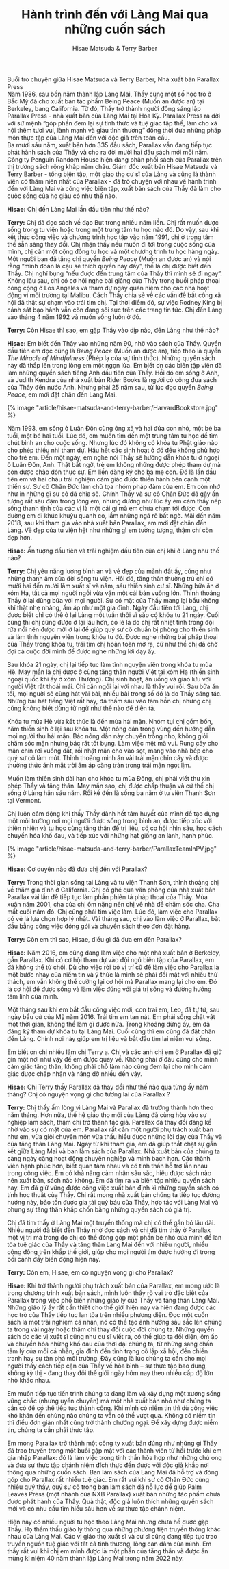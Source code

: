 ﻿---
title: Hành trình đến với Làng Mai qua những cuốn sách
author: Hisae Matsuda & Terry Barber
---

<p class="editors-preface">Buổi trò chuyện giữa Hisae Matsuda và Terry Barber, Nhà xuất bản Parallax Press<br/>
Năm 1986, sau bốn năm thành lập Làng Mai, Thầy cùng một số học trò ở Bắc Mỹ đã cho xuất bản tác phẩm Being Peace (Muốn an được an) tại Berkeley, bang California. Từ đó, Thầy trở thành người đồng sáng lập Parallax Press - nhà xuất bản của Làng Mai tại Hoa Kỳ. Parallax Press ra đời với sứ mệnh “góp phần đem lại sự tỉnh thức và tuệ giác tập thể, làm cho xã hội thêm tươi vui, lành mạnh và giàu tình thương” đồng thời đưa những pháp môn thực tập của Làng Mai đến với độc giả trên toàn cầu.<br/>
Ba mươi sáu năm, xuất bản hơn 335 đầu sách, Parallax vẫn đang tiếp tục phát hành sách của Thầy và cho ra đời mười hai đầu sách mới mỗi năm. Công ty Penguin Random House hiện đang phân phối sách của Parallax trên thị trường sách rộng khắp năm châu. Giám đốc xuất bản Hisae Matsuda và Terry Barber - tổng biên tập, một giáo thọ cư sĩ của Làng và cũng là thành viên có thâm niên nhất của Parallax - đã trò chuyện với nhau về hành trình đến với Làng Mai và công việc biên tập, xuất bản sách của Thầy đã làm cho cuộc sống của họ giàu có như thế nào.</p>

**Hisae:** Chị đến Làng Mai lần đầu tiên như thế nào? 

**Terry:** Chị đã đọc sách về đạo Bụt trong nhiều năm liền. Chị rất muốn được sống trong tu viện hoặc trong một trung tâm tu học nào đó. Do vậy, sau khi kết thúc công việc và chương trình học tập vào năm 1991, chị ở trong tâm thế sẵn sàng thay đổi. Chị nhận thấy nếu muốn đi tới trong cuộc sống của mình, chị cần một cộng đồng tu học và một chương trình tu học hàng ngày. Một người bạn đã tặng chị quyển *Being Peace* (Muốn an được an) và nói rằng “mình đoán là cậu sẽ thích quyển này đấy”, thế là chị được biết đến Thầy. Chị nghĩ bụng “nếu được đến trung tâm của Thầy thì mình sẽ đi ngay”. Không lâu sau, chị có cơ hội nghe bài giảng của Thầy trong buổi pháp thoại công cộng ở Los Angeles và tham dự ngày quán niệm cho các nhà hoạt động vì môi trường tại Malibu. Cách Thầy chia sẻ về các vấn đề bất công xã hội đã thật sự chạm vào trái tim chị. Tại thời điểm đó, sự việc Rodney King bị cảnh sát bạo hành vẫn còn đang sôi sục trên các trang tin tức. Chị đến Làng vào tháng 4 năm 1992 và muốn sống luôn ở đó. 

**Terry:** Còn Hisae thì sao, em gặp Thầy vào dịp nào, đến Làng như thế nào?

**Hisae:** Em biết đến Thầy vào những năm 90, nhờ vào sách của Thầy. Quyển đầu tiên em đọc cũng là *Being Peace* (Muốn an được an), tiếp theo là quyển *The Miracle of Mindfulness* (Phép lạ của sự tỉnh thức). Những quyển sách này đã thắp lên trong lòng em một ngọn lửa. Em biết ơn các biên tập viên đã làm những quyển sách tiếng Anh đầu tiên của Thầy. Hồi đó em sống ở Anh, và Judith Kendra của nhà xuất bản Rider Books là người có công đưa sách của Thầy đến nước Anh. Nhưng phải 25 năm sau, từ lúc đọc quyển *Being Peace*, em mới đặt chân đến Làng Mai. 

{% image "article/hisae-matsuda-and-terry-barber/HarvardBookstore.jpg" %}

Năm 1993, em sống ở Luân Đôn cùng ông xã và hai đứa con nhỏ, một bé ba tuổi, một bé hai tuổi. Lúc đó, em muốn tìm đến một trung tâm tu học để tìm chút bình an cho cuộc sống. Nhưng lúc đó không có khóa tu Phật giáo nào cho phép thiếu nhi tham dự. Hầu hết các sinh hoạt ở đó đều không phù hợp cho trẻ em. Đến một ngày, em nghe nói Thầy sẽ hướng dẫn khóa tu ở ngoại ô Luân Đôn, Anh. Thật bất ngờ, trẻ em không những được phép tham dự mà còn được chào đón thực sự. Em liền đăng ký cho ba mẹ con. Đó là lần đầu tiên em và hai cháu trải nghiệm cảm giác được thiền hành bên cạnh một thiền sư. Sư cô Chân Đức làm chủ tọa nhóm pháp đàm của em. Em còn nhớ như in những gì sư cô đã chia sẻ. Chính Thầy và sư cô Chân Đức đã gây ấn tượng rất sâu đậm trong lòng em, nhưng dường như lúc ấy em cảm thấy nếp sống thanh tịnh của các vị là một cái gì mà em chưa chạm tới được. Con đường em đi khúc khuỷu quanh co, lắm những ngã rẽ bất ngờ. Mãi đến năm 2018, sau khi tham gia vào nhà xuất bản Parallax, em mới đặt chân đến Làng. Vẻ đẹp của tu viện hệt như những gì em tưởng tượng, thậm chí còn đẹp hơn. 

**Hisae:** Ấn tượng đầu tiên và trải nghiệm đầu tiên của chị khi ở Làng như thế nào? 

**Terry:** Chị yêu năng lượng bình an và vẻ đẹp của mảnh đất ấy, cũng như những thanh âm của đời sống tu viện. Hồi đó, tăng thân thường trú chỉ có mười hai đến mười lăm xuất sĩ và năm, sáu thiền sinh cư sĩ. Những bữa ăn ở xóm Hạ, tất cả mọi người ngồi vừa vặn một cái bàn vuông lớn. Thỉnh thoảng Thầy ở lại dùng bữa với mọi người. Sự có mặt của Thầy mang lại bầu không khí thật nhẹ nhàng, ấm áp như một gia đình. Ngày đầu tiên tới Làng, chị được biết chỉ có thể ở lại Làng một tuần thôi vì sắp có khóa tu 21 ngày. Cuối cùng thì chị cũng được ở lại lâu hơn, có lẽ là do chị rất nhiệt tình trong đội rửa nồi nên được mời ở lại để giúp quý sư cô chuẩn bị phòng cho thiền sinh và làm tình nguyện viên trong khóa tu đó. Được nghe những bài pháp thoại của Thầy trong khóa tu, trái tim chị hoàn toàn mở ra, cứ như thể chị đã chờ đợi cả cuộc đời mình để được nghe những lời dạy ấy. 

Sau khóa 21 ngày, chị lại tiếp tục làm tình nguyện viên trong khóa tu mùa Hè. May mắn là chị được ở cùng tăng thân người Việt tại xóm Hạ (thiền sinh ngoại quốc khi ấy ở xóm Thượng). Chị sinh hoạt, ăn uống và giao lưu với người Việt rất thoải mái. Chỉ cần ngồi lại với nhau là thấy vui rồi. Sau bữa ăn tối, mọi người sẽ cùng hát vài bài, nhiều bài trong số đó là do Thầy sáng tác. Những bài hát tiếng Việt rất hay, đã thấm sâu vào tâm hồn chị nhưng chị cũng không biết dùng từ ngữ như thế nào để diễn tả. 

Khóa tu mùa Hè vừa kết thúc là đến mùa hái mận. Nhóm tụi chị gồm bốn, năm thiền sinh ở lại sau khóa tu. Một nông dân trong vùng đến hướng dẫn mọi người thu hái mận. Bác nông dân này chuyên trồng nho, không giỏi chăm sóc mận nhưng bác rất tốt bụng. Làm việc mệt mà vui. Rung cây cho mận chín rơi xuống đất, rồi nhặt mận cho vào sọt, mang vào nhà bếp cho quý sư cô làm mứt. Thỉnh thoảng mình ăn vài trái mận chín cây và được thưởng thức ánh mặt trời ấm áp căng tràn trong trái mận ngọt lịm. 

Muốn làm thiền sinh dài hạn cho khóa tu mùa Đông, chị phải viết thư xin phép Thầy và tăng thân. May mắn sao, chị được chấp thuận và cứ thế chị sống ở Làng hẳn sáu năm. Rồi kế đến là sống ba năm ở tu viện Thanh Sơn tại Vermont.

Chị luôn cảm động khi thấy Thầy dành hết tâm huyết của mình để tạo dựng một môi trường nơi mọi người được sống trong bình an, được tiếp xúc với thiên nhiên và tu học cùng tăng thân để trị liệu, có cơ hội nhìn sâu, học cách chuyển hóa khổ đau, và tiếp xúc với những hạt giống an lành, hạnh phúc.

{% image "article/hisae-matsuda-and-terry-barber/ParallaxTeamInPV.jpg" %}

**Hisae:** Cơ duyên nào đã đưa chị đến với Parallax?

**Terry:** Trong thời gian sống tại Làng và tu viện Thanh Sơn, thỉnh thoảng chị về thăm gia đình ở California. Chị có ghé qua văn phòng của nhà xuất bản Parallax vài lần để tiếp tục làm phần phiên tả pháp thoại của Thầy. Mùa xuân năm 2001, cha của chị ốm nặng nên chị về nhà để chăm sóc cha. Cha mất cuối năm đó. Chị cũng phải tìm việc làm. Lúc đó, làm việc cho Parallax có vẻ là lựa chọn hợp lý nhất. Vài tháng sau, chị vào làm việc ở Parallax, bắt đầu bằng công việc đóng gói và chuyển sách theo đơn đặt hàng.

**Terry:** Còn em thì sao, Hisae, điều gì đã đưa em đến Parallax?

**Hisae:** Năm 2016, em cũng đang làm việc cho một nhà xuất bản ở Berkeley, gần Parallax. Khi có cơ hội tham dự vào đội ngũ biên tập của Parallax, em đã không thể từ chối. Dù cho việc rời bỏ vị trí cũ để làm việc cho Parallax là một bước nhảy của niềm tin và ý thức là mình sẽ phải đối mặt với nhiều thử thách, em vẫn không thể cưỡng lại cơ hội mà Parallax mang lại cho em. Đó là cơ hội để được sống và làm việc đúng với giá trị sống và đường hướng tâm linh của mình.

Một tháng sau khi em bắt đầu công việc mới, con trai em, Leo, đã tự tử, sau ngày bầu cử của Mỹ năm 2016. Trái tim em tan nát. Em phải sống chật vật một thời gian, không thể làm gì được nữa. Trong khoảng dừng ấy, em đã đăng ký tham dự khóa tu tại Làng Mai. Cuối cùng thì em cũng đã đặt chân đến Làng. Chính nơi này giúp em trị liệu và bắt đầu tìm lại niềm vui sống. 

Em biết ơn chị nhiều lắm chị Terry ạ. Chị và các anh chị em ở Parallax đã giữ gìn một nơi như vậy để em được quay về. Không phải ở đâu cũng cho mình cảm giác tăng thân, không phải chỗ làm nào cũng đem lại cho mình cảm giác được chấp nhận và nâng đỡ nhiều đến vậy.

**Hisae:** Chị Terry thấy Parallax đã thay đổi như thế nào qua từng ấy năm tháng? Chị có nguyện vọng gì cho tương lai của Parallax ?

**Terry:** Chị thấy ấm lòng vì Làng Mai và Parallax đã trưởng thành hơn theo năm tháng. Hơn nữa, thế hệ giáo thọ mới của Làng đã cùng hòa vào sự nghiệp làm sách, thậm chí trở thành tác giả. Parallax đã thay đổi đáng kể nhờ vào sự có mặt của em. Parallax rất cần một người phụ trách xuất bản như em, vừa giỏi chuyên môn vừa thấu hiểu được những lời dạy của Thầy và của tăng thân Làng Mai. Ngay từ khi tham gia, em đã giúp thắt chặt sự gắn kết giữa Làng Mai và ban làm sách của Parallax. Nhà xuất bản của chúng ta càng ngày càng hoạt động chuyên nghiệp và minh bạch hơn. Các thành viên hạnh phúc hơn, biết quan tâm nhau và có tinh thần hỗ trợ lẫn nhau trong công việc. Em có khả năng cảm nhận sâu sắc, hiểu được sách nào nên xuất bản, sách nào không. Em đã tìm ra và biên tập nhiều quyển sách hay. Em đã giữ vững được công việc xuất bản định kì những quyển sách có tính học thuật của Thầy. Chị rất mong nhà xuất bản chúng ta tiếp tục đường hướng này, bảo tồn được gia tài quý báu của Thầy, hợp tác với Làng Mai và phụng sự tăng thân khắp chốn bằng những quyển sách có giá trị. 

Chị đã tìm thấy ở Làng Mai một truyền thống mà chị có thể gắn bó lâu dài. Nhiều người đã biết đến Thầy nhờ đọc sách và chị đã tìm thấy ở Parallax một vị trí mà trong đó chị có thể đóng góp một phần bé nhỏ của mình để lan tỏa tuệ giác của Thầy và tăng thân Làng Mai đến với nhiều người, nhiều cộng đồng trên khắp thế giới, giúp cho mọi người tìm được hướng đi trong bối cảnh đầy biến động hiện nay. 

**Terry:** Còn em, Hisae, em có nguyện vọng gì cho Parallax?

**Hisae:** Khi trở thành người phụ trách xuất bản của Parallax, em mong ước là trong chương trình xuất bản sách, mình luôn thấy rõ vai trò đặc biệt của Parallax trong việc phổ biến những giáo lý của Thầy và tăng thân Làng Mai. Những giáo lý ấy rất cần thiết cho thế giới hiện nay và hiện đang được các học trò của Thầy tiếp tục lan tỏa trên nhiều phương diện. Đọc một cuốn sách là một trải nghiệm cá nhân, nó có thể tạo ảnh hưởng sâu sắc lên chúng ta trong vài ngày hoặc thậm chí thay đổi cuộc đời chúng ta. Những quyển sách do các vị xuất sĩ cũng như cư sĩ viết ra, có thể giúp ta đối diện, ôm ấp và chuyển hóa những khổ đau của thời đại chúng ta, từ những sang chấn tâm lý của mỗi cá nhân, gia đình đến tình trạng cô lập xã hội, đến chiến tranh hay sự tàn phá môi trường. Đây cũng là lúc chúng ta cần cho mọi người thấy cách tiếp cận của Thầy về hòa bình – sự thực tập bao dung, không kỳ thị - đang thay đổi thế giới ngày hôm nay theo nhiều cấp độ lớn nhỏ khác nhau.  

Em muốn tiếp tục tiến trình chúng ta đang làm và xây dựng một xương sống vững chắc (nhưng uyển chuyển) mà một nhà xuất bản nhỏ như chúng ta cần có để có thể tiếp tục thành công. Khi mình có niềm tin thì dù công việc khó khăn đến chừng nào chúng ta vẫn có thể vượt qua. Không có niềm tin thì điều đơn giản nhất cũng trở thành chướng ngại. Để xây dựng được niềm tin, chúng ta cần phải thực tập. 

Em mong Parallax trở thành một công ty xuất bản đúng như những gì Thầy đã trao truyền trong một buổi gặp mặt với các thành viên từ hồi trước khi em gia nhập Parallax: đó là làm việc trong tinh thần hòa hợp như những chú ong và đưa sự thực tập chánh niệm đích thực đến được với độc giả khắp nơi thông qua những cuốn sách. Ban làm sách của Làng Mai đã hỗ trợ và đóng góp cho Parallax rất nhiều tuệ giác. Em rất vui khi sư cô Chân Đức cùng nhiều quý thầy, quý sư cô trong ban làm sách đã nỗ lực để giúp Palm Leaves Press (một nhánh của NXB Parallax) xuất bản những tác phẩm chưa được phát hành của Thầy. Quả thật, độc giả luôn thích những quyển sách mới và có nhu cầu tìm hiểu sâu hơn về sự thực tập chánh niệm.

Hiện nay có nhiều người tu học theo Làng Mai nhưng chưa hề được gặp Thầy. Họ thẩm thấu giáo lý thông qua những phương tiện truyền thông khác nhau của Làng Mai. Các vị giáo thọ xuất sĩ và cư sĩ cũng đang tiếp tục trao truyền nguồn tuệ giác với tất cả tình thương, lòng can đảm của mình. Em thấy rất vui khi chị em mình được là một phần của tăng thân và được ăn mừng kỉ niệm 40 năm thành lập Làng Mai trong năm 2022 này. 

